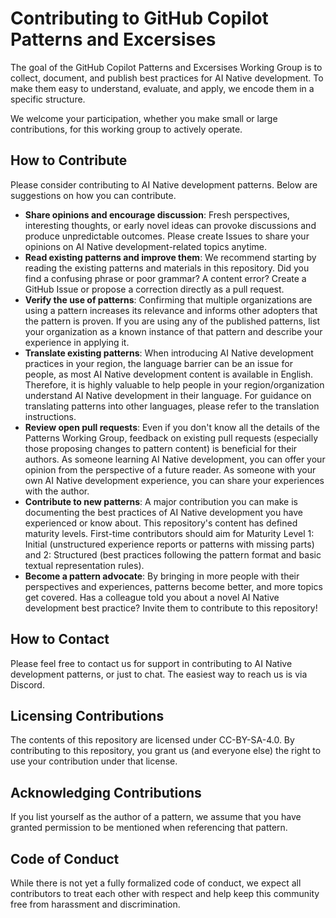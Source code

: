 # Contributing to GitHub Copilot Patterns and Excersises

The goal of the GitHub Copilot Patterns and Excersises Working Group is to collect, document, and publish best practices for AI Native development. To make them easy to understand, evaluate, and apply, we encode them in a specific structure.

We welcome your participation, whether you make small or large contributions, for this working group to actively operate.

## How to Contribute

Please consider contributing to AI Native development patterns. Below are suggestions on how you can contribute.

* **Share opinions and encourage discussion**:
  Fresh perspectives, interesting thoughts, or early novel ideas can provoke discussions and produce unpredictable outcomes. Please create Issues to share your opinions on AI Native development-related topics anytime.
* **Read existing patterns and improve them**:
  We recommend starting by reading the existing patterns and materials in this repository. Did you find a confusing phrase or poor grammar? A content error? Create a GitHub Issue or propose a correction directly as a pull request.
* **Verify the use of patterns**:
  Confirming that multiple organizations are using a pattern increases its relevance and informs other adopters that the pattern is proven. If you are using any of the published patterns, list your organization as a known instance of that pattern and describe your experience in applying it.
* **Translate existing patterns**:
  When introducing AI Native development practices in your region, the language barrier can be an issue for people, as most AI Native development content is available in English. Therefore, it is highly valuable to help people in your region/organization understand AI Native development in their language. For guidance on translating patterns into other languages, please refer to the translation instructions.
* **Review open pull requests**:
  Even if you don't know all the details of the Patterns Working Group, feedback on existing pull requests (especially those proposing changes to pattern content) is beneficial for their authors.
  As someone learning AI Native development, you can offer your opinion from the perspective of a future reader. As someone with your own AI Native development experience, you can share your experiences with the author.
* **Contribute to new patterns**:
  A major contribution you can make is documenting the best practices of AI Native development you have experienced or know about.
  This repository's content has defined maturity levels. First-time contributors should aim for Maturity Level 1: Initial (unstructured experience reports or patterns with missing parts) and 2: Structured (best practices following the pattern format and basic textual representation rules).
* **Become a pattern advocate**: By bringing in more people with their perspectives and experiences, patterns become better, and more topics get covered. Has a colleague told you about a novel AI Native development best practice? Invite them to contribute to this repository!

## How to Contact

Please feel free to contact us for support in contributing to AI Native development patterns, or just to chat.
The easiest way to reach us is via Discord.

## Licensing Contributions

The contents of this repository are licensed under CC-BY-SA-4.0. By contributing to this repository, you grant us (and everyone else) the right to use your contribution under that license.

## Acknowledging Contributions

If you list yourself as the author of a pattern, we assume that you have granted permission to be mentioned when referencing that pattern.

## Code of Conduct

While there is not yet a fully formalized code of conduct, we expect all contributors to treat each other with respect and help keep this community free from harassment and discrimination.
